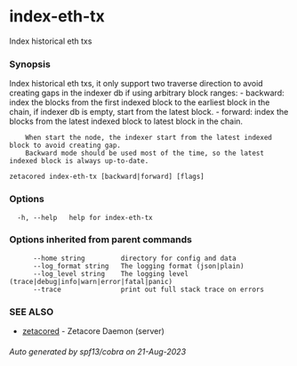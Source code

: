 # index-eth-tx

Index historical eth txs

### Synopsis

Index historical eth txs, it only support two traverse direction to avoid creating gaps in the indexer db if using arbitrary block ranges:
		- backward: index the blocks from the first indexed block to the earliest block in the chain, if indexer db is empty, start from the latest block.
		- forward: index the blocks from the latest indexed block to latest block in the chain.

		When start the node, the indexer start from the latest indexed block to avoid creating gap.
        Backward mode should be used most of the time, so the latest indexed block is always up-to-date.
		

```
zetacored index-eth-tx [backward|forward] [flags]
```

### Options

```
  -h, --help   help for index-eth-tx
```

### Options inherited from parent commands

```
      --home string         directory for config and data 
      --log_format string   The logging format (json|plain) 
      --log_level string    The logging level (trace|debug|info|warn|error|fatal|panic) 
      --trace               print out full stack trace on errors
```

### SEE ALSO

* [zetacored](zetacored.md)	 - Zetacore Daemon (server)

###### Auto generated by spf13/cobra on 21-Aug-2023
